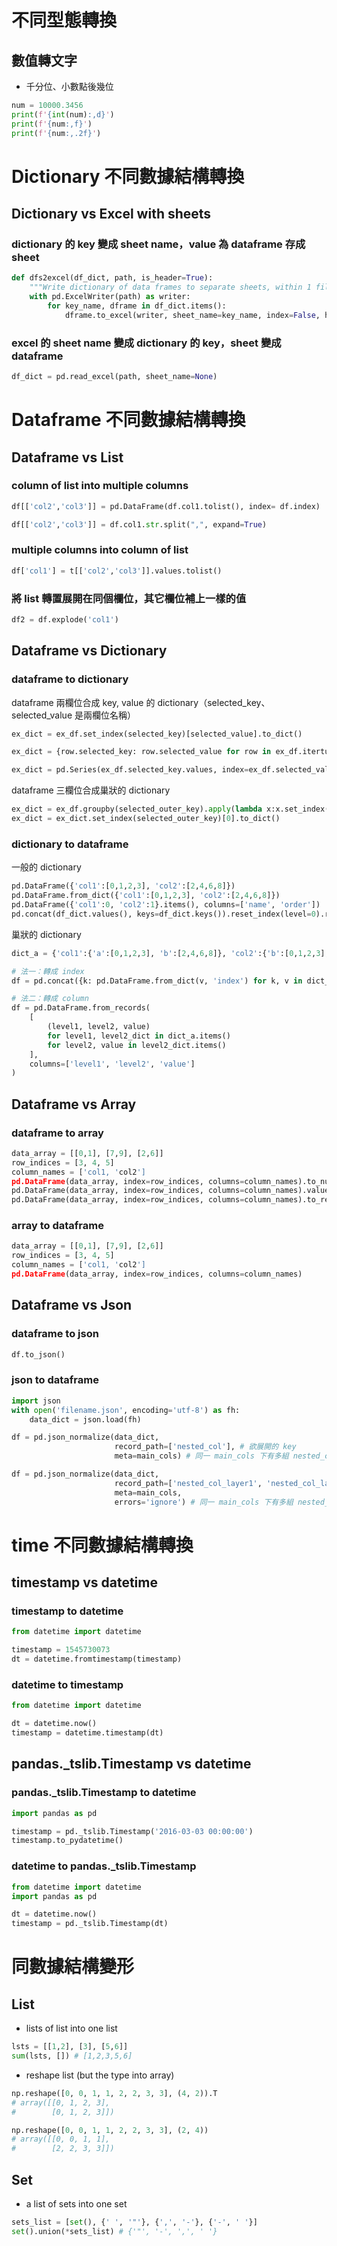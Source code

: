 # 不同型態轉換
## 數值轉文字
* 千分位、小數點後幾位
```python
num = 10000.3456 
print(f'{int(num):,d}')
print(f'{num:,f}')
print(f'{num:,.2f}')
```
# Dictionary 不同數據結構轉換
## Dictionary vs Excel with sheets
### dictionary 的 key 變成 sheet name，value 為 dataframe 存成 sheet
```python
def dfs2excel(df_dict, path, is_header=True):
    """Write dictionary of data frames to separate sheets, within 1 file."""
    with pd.ExcelWriter(path) as writer:
        for key_name, dframe in df_dict.items():
            dframe.to_excel(writer, sheet_name=key_name, index=False, header=is_header)
```
### excel 的 sheet name 變成 dictionary 的 key，sheet 變成 dataframe
```python
df_dict = pd.read_excel(path, sheet_name=None)
```

# Dataframe 不同數據結構轉換
## Dataframe vs List
### column of list into multiple columns
```python
df[['col2','col3']] = pd.DataFrame(df.col1.tolist(), index= df.index)
```
```python
df[['col2','col3']] = df.col1.str.split(",", expand=True)
```

### multiple columns into column of list
```python
df['col1'] = t[['col2','col3']].values.tolist()
```
### 將 list 轉置展開在同個欄位，其它欄位補上一樣的值  
```python
df2 = df.explode('col1')   
```

## Dataframe vs Dictionary
### dataframe to dictionary
dataframe 兩欄位合成 key, value 的 dictionary（selected_key、selected_value 是兩欄位名稱）
```python
ex_dict = ex_df.set_index(selected_key)[selected_value].to_dict()
```
```python
ex_dict = {row.selected_key: row.selected_value for row in ex_df.itertuples()}
```
```python
ex_dict = pd.Series(ex_df.selected_key.values, index=ex_df.selected_value).to_dict()
```
dataframe 三欄位合成巢狀的 dictionary
```python
ex_dict = ex_df.groupby(selected_outer_key).apply(lambda x:x.set_index(selected_inner_key)[selected_value].to_dict()).reset_index()
ex_dict = ex_dict.set_index(selected_outer_key)[0].to_dict()
```
### dictionary to dataframe
一般的 dictionary
```python
pd.DataFrame({'col1':[0,1,2,3], 'col2':[2,4,6,8]})
pd.DataFrame.from_dict({'col1':[0,1,2,3], 'col2':[2,4,6,8]})
pd.DataFrame({'col1':0, 'col2':1}.items(), columns=['name', 'order'])
pd.concat(df_dict.values(), keys=df_dict.keys()).reset_index(level=0).rename(columns={"level_0": "name"}) # rename dictionary key as new column: name
```
巢狀的 dictionary
```python
dict_a = {'col1':{'a':[0,1,2,3], 'b':[2,4,6,8]}, 'col2':{'b':[0,1,2,3], 'a':[2,4,6,8]}}

# 法一：轉成 index
df = pd.concat({k: pd.DataFrame.from_dict(v, 'index') for k, v in dict_a.items()}, axis=0)

# 法二：轉成 column
df = pd.DataFrame.from_records(
    [
        (level1, level2, value)
        for level1, level2_dict in dict_a.items()
        for level2, value in level2_dict.items()
    ],
    columns=['level1', 'level2', 'value']
)
```


## Dataframe vs Array
### dataframe to array
```python
data_array = [[0,1], [7,9], [2,6]]
row_indices = [3, 4, 5]
column_names = ['col1, 'col2']
pd.DataFrame(data_array, index=row_indices, columns=column_names).to_numpy()
pd.DataFrame(data_array, index=row_indices, columns=column_names).values
pd.DataFrame(data_array, index=row_indices, columns=column_names).to_records()
```
### array to dataframe
```python
data_array = [[0,1], [7,9], [2,6]]
row_indices = [3, 4, 5]
column_names = ['col1, 'col2']
pd.DataFrame(data_array, index=row_indices, columns=column_names)
```

## Dataframe vs Json
### dataframe to json
```python
df.to_json()
```

### json to dataframe
```python
import json
with open('filename.json', encoding='utf-8') as fh:
    data_dict = json.load(fh)

df = pd.json_normalize(data_dict,
                       record_path=['nested_col'], # 欲展開的 key
                       meta=main_cols) # 同一 main_cols 下有多組 nested_col

df = pd.json_normalize(data_dict,
                       record_path=['nested_col_layer1', 'nested_col_layer2'], # 欲展開的 key 在更下層的 layer
                       meta=main_cols,
                       errors='ignore') # 同一 main_cols 下有多組 nested_col_layer1 & nested_col_layer2
```
# time 不同數據結構轉換
## timestamp vs datetime
### timestamp to datetime
```python
from datetime import datetime

timestamp = 1545730073
dt = datetime.fromtimestamp(timestamp)
```

### datetime to timestamp
```python
from datetime import datetime

dt = datetime.now()
timestamp = datetime.timestamp(dt)
```

## pandas.\_tslib.Timestamp vs datetime
### pandas.\_tslib.Timestamp to datetime
```python
import pandas as pd

timestamp = pd._tslib.Timestamp('2016-03-03 00:00:00')
timestamp.to_pydatetime()
```

### datetime to pandas.\_tslib.Timestamp
```python
from datetime import datetime
import pandas as pd

dt = datetime.now()
timestamp = pd._tslib.Timestamp(dt)
```

# 同數據結構變形
## List
* lists of list into one list
```python
lsts = [[1,2], [3], [5,6]]
sum(lsts, []) # [1,2,3,5,6]
```
* reshape list (but the type into array)
```python
np.reshape([0, 0, 1, 1, 2, 2, 3, 3], (4, 2)).T
# array([[0, 1, 2, 3],
#        [0, 1, 2, 3]])

np.reshape([0, 0, 1, 1, 2, 2, 3, 3], (2, 4))
# array([[0, 0, 1, 1],
#        [2, 2, 3, 3]])
```
## Set
* a list of sets into one set
```python
sets_list = [set(), {' ', '"'}, {',', '-'}, {'-', ' '}]
set().union(*sets_list) # {'"', '-', ',', ' '}
```
